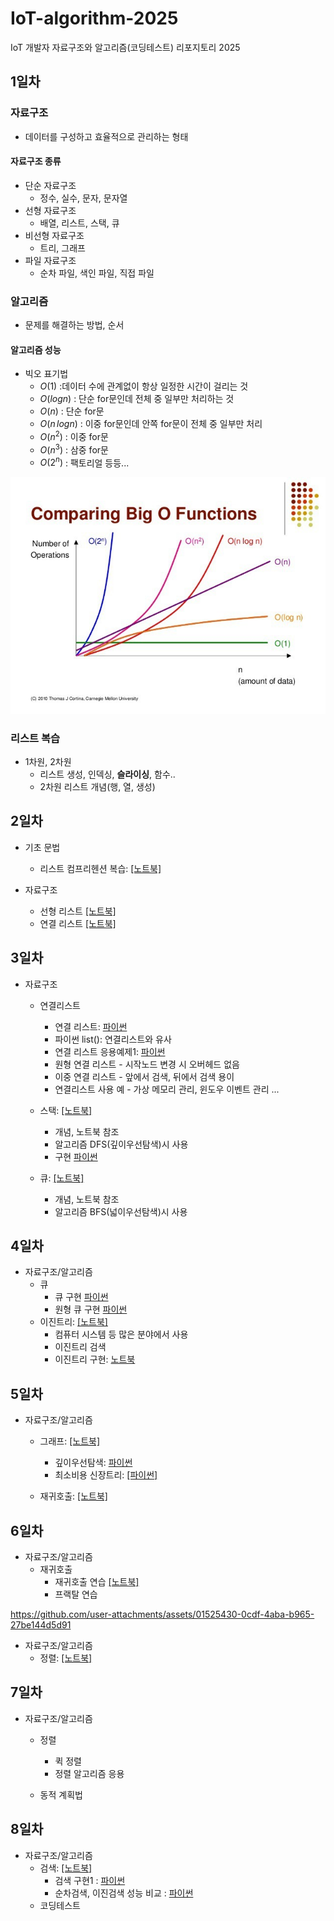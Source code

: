 # IoT-algorithm-2025
IoT 개발자 자료구조와 알고리즘(코딩테스트) 리포지토리 2025

## 1일차

### 자료구조
- 데이터를 구성하고 효율적으로 관리하는 형태
#### 자료구조 종류
- 단순 자료구조
    - 정수, 실수, 문자, 문자열
- 선형 자료구조
    - 배열, 리스트, 스택, 큐
- 비선형 자료구조
    - 트리, 그래프
- 파일 자료구조
    - 순차 파일, 색인 파일, 직접 파일


### 알고리즘
- 문제를 해결하는 방법, 순서

#### 알고리즘 성능
- 빅오 표기법
    - $O(1)$ :데이터 수에 관계없이 항상 일정한 시간이 걸리는 것
    - $O(logn)$ : 단순 for문인데 전체 중 일부만 처리하는 것 
    - $O(n)$ : 단순 for문
    - $O(n\,logn)$ : 이중 for문인데 안쪽 for문이 전체 중 일부만 처리
    - $O(n^2)$ : 이중 for문
    - $O(n^3)$ : 삼중 for문
    - $O(2^n)$ : 팩토리얼 등등...

![alt text](image.png)

### 리스트 복습
- 1차원, 2차원
    - 리스트 생성, 인덱싱, **슬라이싱**, 함수..
    - 2차원 리스트 개념(행, 열, 생성)

## 2일차
- 기초 문법
    - 리스트 컴프리헨션 복습: [[노트북]](./day02/ds01_list_again.ipynb)

- 자료구조
    - 선형 리스트 [[노트북]](./day02/ds02_linear_list.ipynb)
    - 연결 리스트 [[노트북]](./day02/ds04_linked_list.ipynb)

## 3일차
- 자료구조
    - 연결리스트
        - 연결 리스트: [파이썬](./day03/ds01_linked_list.py)
        - 파이썬 list(): 연결리스트와 유사
        - 연결 리스트 응용예제1: [파이썬](./day03/ds01_linked_list_practice.py)
        - 원형 연결 리스트 - 시작노드 변경 시 오버헤드 없음
        - 이중 연결 리스트 - 앞에서 검색, 뒤에서 검색 용이
        - 연결리스트 사용 예 - 가상 메모리 관리, 윈도우 이벤트 관리 ...

    - 스택: [[노트북]](./day03/ds02_stack.ipynb)
        - 개념, 노트북 참조
        - 알고리즘 DFS(깊이우선탐색)시 사용
        - 구현 [파이썬](./day03/ds03_stack.py)
    - 큐: [[노트북]](./day03/ds04_queue.ipynb)
        - 개념, 노트북 참조
        - 알고리즘 BFS(넓이우선탐색)시 사용

## 4일차
- 자료구조/알고리즘
    - 큐
        - 큐 구현 [파이썬](./day04/ds01_queue.py)
        - 원형 큐 구현 [파이썬](./day04/ds02_circular_queue.py)
    - 이진트리: [[노트북]](./day04/ds03_binary_tree.ipynb)
        - 컴퓨터 시스템 등 많은 분야에서 사용
        - 이진트리 검색
        - 이진트리 구현: [노트북](./day04/ds04_binary_tree.py)
    
## 5일차
- 자료구조/알고리즘
    - 그래프: [[노트북]](./day05/ds01_graph.ipynb)
        - 깊이우선탐색: [파이썬](./day05/da01_dfs.py)
        - 최소비용 신장트리: [[파이썬]](./day05/da02_min_cost_spanningtree.py)
    
    - 재귀호출: [[노트북]](./day05/da03_recursive_call.ipynb)

## 6일차
- 자료구조/알고리즘
    - 재귀호출
        - 재귀호출 연습 [[노트북]](./day06/da01_recursive_practice.ipynb)
        - 프랙탈 연습



https://github.com/user-attachments/assets/01525430-0cdf-4aba-b965-27be144d5d91




- 자료구조/알고리즘
    - 정렬: [[노트북]](./day06/da04_sort.ipynb)

## 7일차
- 자료구조/알고리즘
    - 정렬
        - 퀵 정렬
        - 정렬 알고리즘 응용

    - 동적 계획법

## 8일차
- 자료구조/알고리즘
    - 검색: [[노트북]](./day08/da01_search.ipynb)
        - 검색 구현1 : [파이썬](./day08/da02.binary_search_practice01.py)
        - 순차검색, 이진검색 성능 비교 : [파이썬](./day08/da02.binary_search_practice02.py)
    - 코딩테스트
